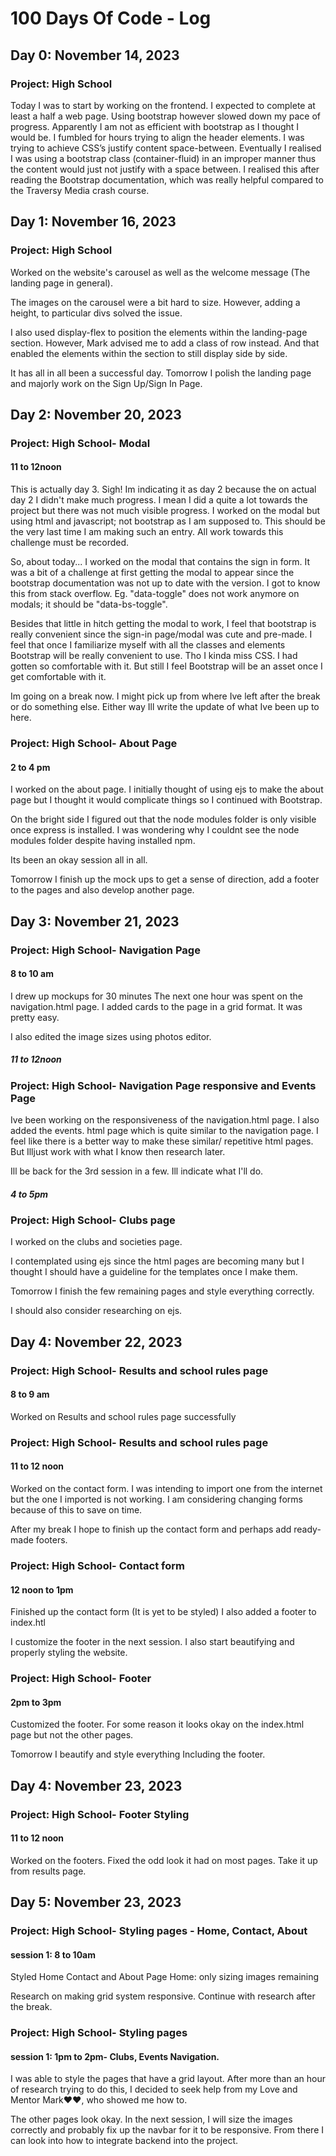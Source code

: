 # 100 Days Of Code - Log

## Day 0: November 14, 2023

### Project: High School

Today I was to start by working on the frontend. I expected to complete at least a half a web page.
Using bootstrap however slowed down my pace of progress. Apparently I am not as efficient with bootstrap as I thought I would be. I fumbled for hours trying to align the header elements. I was trying to achieve CSS’s justify content space-between. Eventually I realised I was using a bootstrap class (container-fluid) in an improper manner thus the content would just not justify with a space between. I realised this after reading the Bootstrap documentation, which was really helpful compared to the Traversy Media crash course.

## Day 1: November 16, 2023

### Project: High School

Worked on the website's carousel as well as the welcome message (The landing page in general).

The images on the carousel were a bit hard to size. However, adding a height, to particular divs solved the issue.

I also used display-flex to position the elements within the landing-page section. However, Mark advised me to add a class of row instead. And that enabled the elements within the section to still display side by side.

It has all in all been a successful day. Tomorrow I polish the landing page and majorly work on the Sign Up/Sign In Page.

## Day 2: November 20, 2023

### Project: High School- Modal

#### 11 to 12noon

This is actually day 3. Sigh! Im indicating it as day 2 because the on actual day 2 I didn't make much progress. I mean I did a quite a lot towards the project but there was not much visible progress. I worked on the modal but using html and javascript; not bootstrap as I am supposed to. This should be the very last time I am making such an entry. All work towards this challenge must be recorded.

So, about today... I worked on the modal that contains the sign in form. It was a bit of a challenge at first getting the modal to appear since the bootstrap documentation was not up to date with the version. I got to know this from stack overflow. Eg. "data-toggle" does not work anymore on modals; it should be "data-bs-toggle".

Besides that little in hitch getting the modal to work, I feel that bootstrap is really convenient since the sign-in page/modal was cute and pre-made. I feel that once I familiarize myself with all the classes and elements Bootstrap will be really convenient to use. Tho I kinda miss CSS. I had gotten so comfortable with it. But still I feel Bootstrap will be an asset once I get comfortable with it.

Im going on a break now. I might pick up from where Ive left after the break or do something else. Either way Ill write the update of what Ive been up to here.

### Project: High School- About Page

#### 2 to 4 pm

I worked on the about page. I initially thought of using ejs to make the about page but I thought it would complicate things so I continued with Bootstrap.

On the bright side I figured out that the node modules folder is only visible once express is installed. I was wondering why I couldnt see the node modules folder despite having installed npm.

Its been an okay session all in all.

Tomorrow I finish up the mock ups to get a sense of direction, add a footer to the pages and also develop another page.

## Day 3: November 21, 2023

### Project: High School- Navigation Page

#### 8 to 10 am

I drew up mockups for 30 minutes
The next one hour was spent on the navigation.html page. I added cards to the page in a grid format. It was pretty easy.

I also edited the image sizes using photos editor.

##### 11 to 12noon

### Project: High School- Navigation Page responsive and Events Page

Ive been working on the responsiveness of the navigation.html page. I also added the events. html page which is quite similar to the navigation page. I feel like there is a better way to make these similar/ repetitive html pages. But Illjust work with what I know then research later.

Ill be back for the 3rd session in a few. Ill indicate what I'll do.

##### 4 to 5pm

### Project: High School- Clubs page

I worked on the clubs and societies page.

I contemplated using ejs since the html pages are becoming many but I thought I should have a guideline for the templates once I make them.

Tomorrow I finish the few remaining pages and style everything correctly.

I should also consider researching on ejs.

## Day 4: November 22, 2023

### Project: High School- Results and school rules page

#### 8 to 9 am

Worked on Results and school rules page successfully

### Project: High School- Results and school rules page

#### 11 to 12 noon

Worked on the contact form. I was intending to import one from the internet but the one I imported is not working. I am considering changing forms because of this to save on time.

After my break I hope to finish up the contact form and perhaps add ready-made footers.

### Project: High School- Contact form

#### 12 noon to 1pm

Finished up the contact form (It is yet to be styled)
I also added a footer to index.htl

I customize the footer in the next session. I also start beautifying and properly styling the website.

### Project: High School- Footer

#### 2pm to 3pm

Customized the footer. For some reason it looks okay on the index.html page but not the other pages.

Tomorrow I beautify and style everything Including the footer.

## Day 4: November 23, 2023

### Project: High School- Footer Styling

#### 11 to 12 noon

Worked on the footers.
Fixed the odd look it had on most pages.
Take it up from results page.

## Day 5: November 23, 2023

### Project: High School- Styling pages - Home, Contact, About

#### session 1: 8 to 10am

Styled Home Contact and About Page
Home: only sizing images remaining

Research on making grid system responsive. Continue with research after the break.

### Project: High School- Styling pages

#### session 1: 1pm to 2pm- Clubs, Events Navigation.

I was able to style the pages that have a grid layout. After more than an hour of research trying to do this, I decided to seek help from my Love and Mentor Mark❤❤, who showed me how to.

The other pages look okay. In the next session, I will size the images correctly and probably fix up the navbar for it to be responsive. From there I can look into how to integrate backend into the project.
